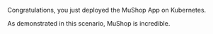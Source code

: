 Congratulations, you just deployed the MuShop App on Kubernetes.

As demonstrated in this scenario, MuShop is incredible.